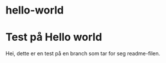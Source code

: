 # hello-world
Test på Hello world
======================

Hei, dette er en test på en branch som tar for seg readme-filen.
